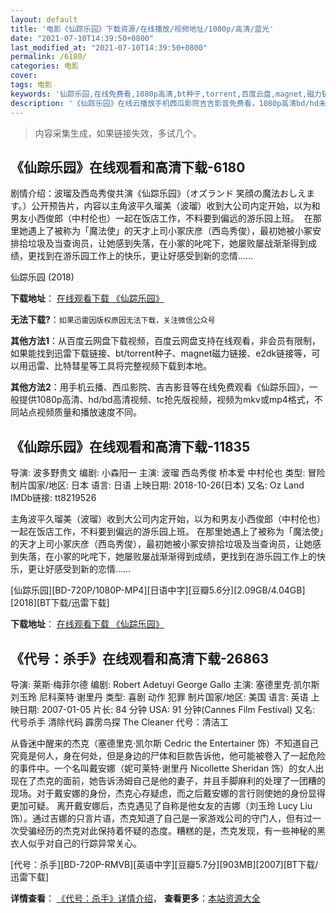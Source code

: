 ```yaml
---
layout: default
title: '电影《仙踪乐园》下载资源/在线播放/视频地址/1080p/高清/蓝光'
date: "2021-07-10T14:39:50+0800"
last_modified_at: "2021-07-10T14:39:50+0800"
permalink: /6180/
categories: 电影
cover:
tags: 电影
keywords: '仙踪乐园,在线免费看,1080p高清,bt种子,torrent,百度云盘,magnet,磁力链,迅雷下载资源'
description: '《仙踪乐园》在线云播放手机西瓜影院吉吉影音免费看，1080p高清bd/hd未删减完整版和tc抢先枪版，mkv/mp4格式，附带bt/torrent种子、magnet/磁力链、百度云盘、网盘资源迅雷下载链接'
---
```


>内容采集生成，如果链接失效，多试几个。


## 《仙踪乐园》在线观看和高清下载-6180

剧情介绍：波瑠及西岛秀俊共演《仙踪乐园》（オズランド 笑顔の魔法おしえます。）公开预告片，内容以主角波平久瑠美（波瑠）收到大公司内定开始，以为和男友小西俊郎（中村伦也）一起在饭店工作，不料要到偏远的游乐园上班。  在那里她遇上了被称为「魔法使」的天才上司小冢庆彦（西岛秀俊），最初她被小冢安排拾垃圾及当查询员，让她感到失落，在小冢的叱咤下，她屡败屡战渐渐得到成绩，更找到在游乐园工作上的快乐，更让好感受到新的恋情……


仙踪乐园 (2018)

**下载地址**： [在线观看下载 《仙踪乐园》](https://www.btbtdy.me/btdy/dy15258.html) 


**无法下载?**：`如果迅雷因版权原因无法下载，关注微信公众号 `

**其他方法1**：从百度云网盘下载视频，百度云网盘支持在线观看，非会员有限制，如果能找到迅雷下载链接、bt/torrent种子、magnet磁力链接、e2dk链接等，可以用迅雷、比特彗星等工具将完整视频下载到本地。

**其他方法2**：用手机云播、西瓜影院、吉吉影音等在线免费观看《仙踪乐园》，一般提供1080p高清、hd/bd高清视频、tc抢先版视频，视频为mkv或mp4格式，不同站点视频质量和播放速度不同。


## 《仙踪乐园》在线观看和高清下载-11835

导演: 波多野贵文 编剧: 小森阳一 主演: 波瑠 西岛秀俊 桥本爱 中村伦也 类型: 冒险 制片国家/地区: 日本 语言: 日语 上映日期: 2018-10-26(日本) 又名: Oz Land IMDb链接: tt8219526

主角波平久瑠美（波瑠）收到大公司内定开始，以为和男友小西俊郎（中村伦也）一起在饭店工作，不料要到偏远的游乐园上班。 在那里她遇上了被称为「魔法使」的天才上司小冢庆彦（西岛秀俊），最初她被小冢安排拾垃圾及当查询员，让她感到失落，在小冢的叱咤下，她屡败屡战渐渐得到成绩，更找到在游乐园工作上的快乐，更让好感受到新的恋情……


[仙踪乐园][BD-720P/1080P-MP4][日语中字][豆瓣5.6分][2.09GB/4.04GB][2018][BT下载/迅雷下载]

**下载地址**： [在线观看下载 《仙踪乐园》](https://www.btdx8.com/torrent/xzly_2018.html) 


## 《代号：杀手》在线观看和高清下载-26863

导演: 莱斯·梅菲尔德 编剧: Robert Adetuyi George Gallo 主演: 塞德里克·凯尔斯 刘玉玲 尼科莱特·谢里丹 类型: 喜剧 动作 犯罪 制片国家/地区: 美国 语言: 英语 上映日期: 2007-01-05 片长: 84 分钟 USA: 91 分钟(Cannes Film Festival) 又名: 代号杀手 清除代码 霹雳鸟探 The Cleaner 代号：清洁工

从昏迷中醒来的杰克（塞德里克·凯尔斯 Cedric the Entertainer 饰）不知道自己究竟是何人，身在何处，但是身边的尸体和巨款告诉他，他可能被卷入了一起危险的事件中。一个名叫戴安娜（妮可莱特·谢里丹 Nicollette Sheridan 饰）的女人出现在了杰克的面前，她告诉汤姆自己是他的妻子，并且手脚麻利的处理了一团糟的现场。对于戴安娜的身份，杰克心存疑虑，而之后戴安娜的言行则使她的身份显得更加可疑。 离开戴安娜后，杰克遇见了自称是他女友的吉娜（刘玉玲 Lucy Liu 饰）。通过吉娜的只言片语，杰克知道了自己是一家游戏公司的守门人，但有过一次受骗经历的杰克对此保持着怀疑的态度。糟糕的是，杰克发现，有一些神秘的黑衣人似乎对自己的行踪异常关心。


[代号：杀手][BD-720P-RMVB][英语中字][豆瓣5.7分][903MB][2007][BT下载/迅雷下载]

**详情查看**： [《代号：杀手》详情介绍](/movie/26863/)， **查看更多**：[本站资源大全](/movie/t/all/)

